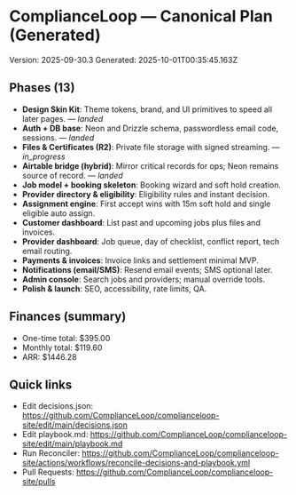 <!-- CL:START -->
# ComplianceLoop — Canonical Plan (Generated)

Version: 2025-09-30.3
Generated: 2025-10-01T00:35:45.163Z

## Phases (13)
- **Design Skin Kit**: Theme tokens, brand, and UI primitives to speed all later pages. — _landed_
- **Auth + DB base**: Neon and Drizzle schema, passwordless email code, sessions. — _landed_
- **Files & Certificates (R2)**: Private file storage with signed streaming. — _in_progress_
- **Airtable bridge (hybrid)**: Mirror critical records for ops; Neon remains source of record. — _landed_
- **Job model + booking skeleton**: Booking wizard and soft hold creation.
- **Provider directory & eligibility**: Eligibility rules and instant decision.
- **Assignment engine**: First accept wins with 15m soft hold and single eligible auto assign.
- **Customer dashboard**: List past and upcoming jobs plus files and invoices.
- **Provider dashboard**: Job queue, day of checklist, conflict report, tech email routing.
- **Payments & invoices**: Invoice links and settlement minimal MVP.
- **Notifications (email/SMS)**: Resend email events; SMS optional later.
- **Admin console**: Search jobs and providers; manual override tools.
- **Polish & launch**: SEO, accessibility, rate limits, QA.

## Finances (summary)
- One-time total: $395.00
- Monthly total: $119.60
- ARR: $1446.28

## Quick links
- Edit decisions.json: https://github.com/ComplianceLoop/complianceloop-site/edit/main/decisions.json
- Edit playbook.md: https://github.com/ComplianceLoop/complianceloop-site/edit/main/playbook.md
- Run Reconciler: https://github.com/ComplianceLoop/complianceloop-site/actions/workflows/reconcile-decisions-and-playbook.yml
- Pull Requests: https://github.com/ComplianceLoop/complianceloop-site/pulls

<!-- CL:END -->
